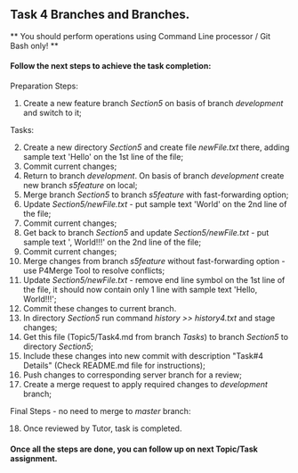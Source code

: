 ## Task 4 Branches and Branches.

** You should perform operations using Command Line processor / Git Bash only! **

#### Follow the next steps to achieve the task completion:

Preparation Steps:

1.  Create a new feature branch *Section5* on basis of branch *development* and switch to it;

Tasks:

2.  Create a new directory *Section5* and create file *newFile.txt* there, adding sample text 'Hello' on the 1st line of the file;
3.  Commit current changes; 
4.  Return to branch *development*. On basis of branch *development* create new branch *s5feature* on local;
5.	Merge branch *Section5* to branch *s5feature* with fast-forwarding option;
6.	Update *Section5/newFile.txt* - put sample text 'World' on the 2nd line of the file;
7.	Commit current changes;
8.	Get back to branch *Section5* and update *Section5/newFile.txt* - put sample text ', World!!!' on the 2nd line of the file;
9.	Commit current changes;
10.	Merge changes from branch *s5feature* without fast-forwarding option - use P4Merge Tool to resolve conflicts;
11.	Update *Section5/newFile.txt* - remove end line symbol on the 1st line of the file, it should now contain only 1 line with sample text 'Hello, World!!!';
12. Сommit these changes to current branch.
13.	In directory *Section5* run command *history >> history4.txt* and stage changes;
14.	Get this file (Topic5/Task4.md from branch *Tasks*) to branch *Section5* to directory *Section5*;
15. Include these changes into new commit with description "Task#4 Details" (Check README.md file for instructions);
16. Push changes to corresponding server branch for a review;
17. Create a merge request to apply required changes to *development* branch;

Final Steps - no need to merge to *master* branch:

18. Once reviewed by Tutor, task is completed.

#### Once all the steps are done, you can follow up on next Topic/Task assignment.